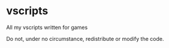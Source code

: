 # vscripts
All my vscripts written for games

Do not, under no circumstance, redistribute or modify the code.
